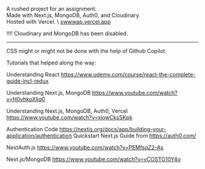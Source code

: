 A rushed project for an assignment. \
Made with Next.js, MongoDB, Auth0, and Cloudinary. \
Hosted with Vercel. \ 
[swwwap.vercel.app](https://swwwap.vercel.app/)

‼️‼️ Cloudinary and MongoDB has been disabled.

---
CSS might or might not be done with the help of Github Copilot.

Tutorials that helped along the way:

Understanding React
https://www.udemy.com/course/react-the-complete-guide-incl-redux

Understanding Next.js, MongoDB
https://www.youtube.com/watch?v=H0vhkoXljq0

Understanding Next.js, MongoDB, Auth0, Vercel
https://www.youtube.com/watch?v=xiowCksSKpk

Authentication Code
https://nextjs.org/docs/app/building-your-application/authentication
Quickstart Next.js Guide from https://auth0.com/

NextAuth.js
https://www.youtube.com/watch?v=PEMfsqZ2-As

Next.js/MongoDB
https://www.youtube.com/watch?v=vCOSTG10Y4o
